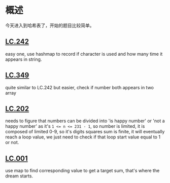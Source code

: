 # 概述
今天进入到哈希表了，开始的题目比较简单。
## [LC.242](https://leetcode.com/problems/valid-anagram/)
easy one, use hashmap to record if character is used and how many time it appears in string.

## [LC.349](https://leetcode.com/problems/intersection-of-two-arrays/)
quite similar to LC.242 but easier, check if number both appears in two array

## [LC.202](https://leetcode.com/problems/happy-number/description/)
needs to figure that numbers can be divided into 'is happy number' or 'not a happy number'
as it's `1 <= n <= 231 - 1`, so number is limited, it is composed of limited 0-9, so it's digits squares sum is finite,
it will eventually reach a loop value, we just need to check if that loop start value equal to 1 or not.

## [LC.001](https://leetcode.com/problems/two-sum/)
use map to find corresponding value to get a target sum, that's where the dream starts.